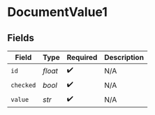 # DocumentValue1


## Fields

| Field              | Type               | Required           | Description        |
| ------------------ | ------------------ | ------------------ | ------------------ |
| `id`               | *float*            | :heavy_check_mark: | N/A                |
| `checked`          | *bool*             | :heavy_check_mark: | N/A                |
| `value`            | *str*              | :heavy_check_mark: | N/A                |